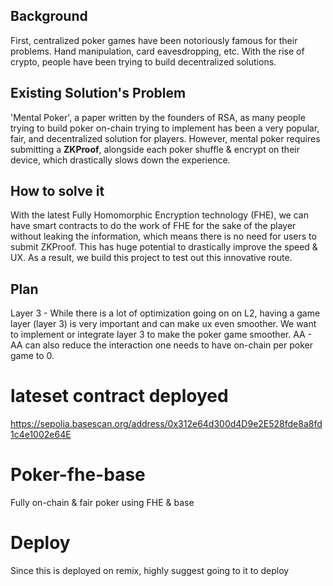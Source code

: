 ## Background 
First, centralized poker games have been notoriously famous for their problems. Hand manipulation, card eavesdropping, etc. With the rise of crypto, people have been trying to build decentralized solutions. 
## Existing Solution's Problem
'Mental Poker', a paper written by the founders of RSA, as many people trying to build poker on-chain trying to implement has been a very popular, fair, and decentralized solution for players. However, mental poker requires submitting a **ZKProof**, alongside each poker shuffle & encrypt on their device, which drastically slows down the experience.
## How to solve it
With the latest Fully Homomorphic Encryption technology (FHE), we can have smart contracts to do the work of FHE for the sake of the player without leaking the information, which means there is no need for users to submit ZKProof. This has huge potential to drastically improve the speed & UX. As a result, we build this project to test out this innovative route.
## Plan
Layer 3 - While there is a lot of optimization going on on L2, having a game layer (layer 3) is very important and can make ux even smoother. We want to implement or integrate layer 3 to make the poker game smoother.
AA - AA can also reduce the interaction one needs to have on-chain per poker game to 0.

# lateset contract deployed
https://sepolia.basescan.org/address/0x312e64d300d4D9e2E528fde8a8fd1c4e1002e64E

# Poker-fhe-base
Fully on-chain &amp; fair poker using FHE &amp; base

# Deploy
Since this is deployed on remix, highly suggest going to it to deploy
